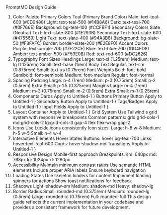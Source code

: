 PromptMD Design Guide
1. Color Palette
Primary Colors
Teal (Primary Brand Color)
Main: text-teal-600 (#0D9488)
Light: text-teal-500 (#14B8A6)
Dark: text-teal-700 (#0F766E)
Background: bg-teal-100 (#CCFBF1)
Secondary Colors
Slate (Neutral)
Text: text-slate-800 (#1E293B)
Secondary Text: text-slate-600 (#475569)
Light Text: text-slate-400 (#94A3B8)
Background: bg-slate-50 (#F8FAFC)
Border: border-slate-200 (#E2E8F0)
Accent Colors
Purple: text-purple-700 (#7E22CE)
Blue: text-blue-700 (#1D4ED8)
Amber: text-amber-500 (#F59E0B)
Red: text-red-600 (#DC2626)
2. Typography
Font Sizes
Headings
Large: text-xl (1.25rem)
Medium: text-lg (1.125rem)
Small: text-base (1rem)
Body Text
Regular: text-sm (0.875rem)
Small: text-xs (0.75rem)
Font Weights
Bold: font-bold
Semibold: font-semibold
Medium: font-medium
Regular: font-normal
3. Spacing
Padding
Large: p-4 (1rem)
Medium: p-3 (0.75rem)
Small: p-2 (0.5rem)
Extra Small: p-1.5 (0.375rem)
Margins
Large: m-4 (1rem)
Medium: m-3 (0.75rem)
Small: m-2 (0.5rem)
Extra Small: m-1 (0.25rem)
4. Components
Cards
Apply to Untitled-1
}
Buttons
Primary Button
Apply to Untitled-1
}
Secondary Button
Apply to Untitled-1
}
Tags/Badges
Apply to Untitled-1
}
Input Fields
Apply to Untitled-1
}
5. Layout
Container
Apply to Untitled-1
}
Grid System
Use Tailwind's grid system with responsive breakpoints
Common patterns:
grid grid-cols-1 md:grid-cols-2 lg:grid-cols-3 gap-4
flex flex-wrap gap-2
6. Icons
Use Lucide icons consistently
Icon sizes:
Large: h-8 w-8
Medium: h-5 w-5
Small: h-4 w-4
7. Interactive Elements
Hover States
Buttons: hover:bg-teal-700
Links: hover:text-teal-600
Cards: hover:shadow-md
Transitions
Apply to Untitled-1
}
8. Responsive Design
Mobile-first approach
Breakpoints:
sm: 640px
md: 768px
lg: 1024px
xl: 1280px
9. Accessibility
Maintain minimum contrast ratios
Use semantic HTML elements
Include proper ARIA labels
Ensure keyboard navigation
10. Loading States
Use skeleton loaders for content
Implement loading spinners for actions
Show toast notifications for feedback
11. Shadows
Light: shadow-sm
Medium: shadow-md
Heavy: shadow-lg
12. Border Radius
Small: rounded-md (0.375rem)
Medium: rounded-lg (0.5rem)
Large: rounded-xl (0.75rem)
Full: rounded-full
This design guide reflects the current implementation in your codebase and provides a consistent framework for future development.